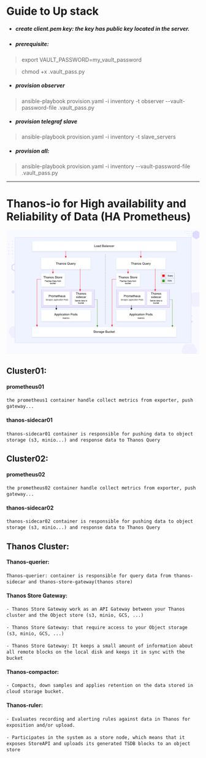 # Guide to Up stack

- ##### create client.pem key: the key has public key located in the server.

- ##### prerequisite:
> export VAULT_PASSWORD=my_vault_password

> chmod +x .vault_pass.py

- ##### provision observer 
> ansible-playbook provision.yaml -i inventory -t observer --vault-password-file .vault_pass.py

- ##### provision telegraf slave
> ansible-playbook provision.yaml -i inventory -t slave_servers

- ##### provision all:
> ansible-playbook provision.yaml -i inventory  --vault-password-file .vault_pass.py

<hr/>

# Thanos-io for High availability and Reliability of Data (HA Prometheus)
![alt text](image.png)

## Cluster01:

#### prometheus01
```
the prometheus1 container handle collect metrics from exporter, push gateway...
```

#### thanos-sidecar01
```
thanos-sidecar01 container is responsible for pushing data to object storage (s3, minio...) and response data to Thanos Query
```

## Cluster02:

#### prometheus02
```
the prometheus02 container handle collect metrics from exporter, push gateway...
```

#### thanos-sidecar02
```
thanos-sidecar02 container is responsible for pushing data to object storage (s3, minio...) and response data to Thanos Query
```

## Thanos Cluster:

#### Thanos-querier:
```
Thanos-querier: container is responsible for query data from thanos-sidecar and thanos-store-gateway(thanos store)
```

#### Thanos Store Gateway:

```
- Thanos Store Gateway work as an API Gateway between your Thanos cluster and the Object store (s3, minio, GCS, ...)

- Thanos Store Gateway: that require access to your Object storage (s3, minio, GCS, ...)

- Thanos Store Gateway: It keeps a small amount of information about all remote blocks on the local disk and keeps it in sync with the bucket
```

#### Thanos-compactor:

```
- Compacts, down samples and applies retention on the data stored in cloud storage bucket.
```

#### Thanos-ruler:

```
- Evaluates recording and alerting rules against data in Thanos for exposition and/or upload.

- Participates in the system as a store node, which means that it exposes StoreAPI and uploads its generated TSDB blocks to an object store
```
